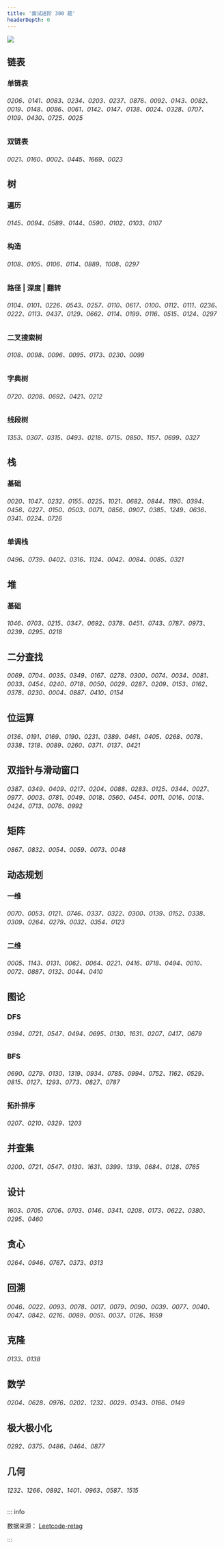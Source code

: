 ```yaml
---
title: '面试进阶 300 题'
headerDepth: 0
---
```


![](../image/plan-3.png)

## 链表

### 单链表

###### 0206、0141、0083、0234、0203、0237、0876、0092、0143、0082、0019、0148、0086、0061、0142、0147、0138、0024、0328、0707、0109、0430、0725、0025

### 双链表

###### 0021、0160、0002、0445、1669、0023

## 树

### 遍历

###### 0145、0094、0589、0144、0590、0102、0103、0107

### 构造

###### 0108、0105、0106、0114、0889、1008、0297

### 路径 | 深度 | 翻转

###### 0104、0101、0226、0543、0257、0110、0617、0100、0112、0111、0236、0222、0113、0437、0129、0662、0114、0199、0116、0515、0124、0297

### 二叉搜索树

###### 0108、0098、0096、0095、0173、0230、0099

### 字典树

###### 0720、0208、0692、0421、0212

### 线段树

###### 1353、0307、0315、0493、0218、0715、0850、1157、0699、0327

## 栈

### 基础

###### 0020、1047、0232、0155、0225、1021、0682、0844、1190、0394、0456、0227、0150、0503、0071、0856、0907、0385、1249、0636、0341、0224、0726

### 单调栈

###### 0496、0739、0402、0316、1124、0042、0084、0085、0321

## 堆

### 基础

###### 1046、0703、0215、0347、0692、0378、0451、0743、0787、0973、0239、0295、0218

## 二分查找

###### 0069、0704、0035、0349、0167、0278、0300、0074、0034、0081、0033、0454、0240、0718、0050、0029、0287、0209、0153、0162、0378、0230、0004、0887、0410、0154

## 位运算

###### 0136、0191、0169、0190、0231、0389、0461、0405、0268、0078、0338、1318、0089、0260、0371、0137、0421

## 双指针与滑动窗口

###### 0387、0349、0409、0217、0204、0088、0283、0125、0344、0027、0977、0003、0781、0049、0018、0560、0454、0011、0016、0018、0424、0713、0076、0992

## 矩阵

###### 0867、0832、0054、0059、0073、0048

## 动态规划

### 一维

###### 0070、0053、0121、0746、0337、0322、0300、0139、0152、0338、0309、0264、0279、0032、0354、0123

### 二维

###### 0005、1143、0131、0062、0064、0221、0416、0718、0494、0010、0072、0887、0132、0044、0410

## 图论

### DFS

###### 0394、0721、0547、0494、0695、0130、1631、0207、0417、0679

### BFS

###### 0690、0279、0130、1319、0934、0785、0994、0752、1162、0529、0815、0127、1293、0773、0827、0787

### 拓扑排序

###### 0207、0210、0329、1203

## 并查集

###### 0200、0721、0547、0130、1631、0399、1319、0684、0128、0765

## 设计

###### 1603、0705、0706、0703、0146、0341、0208、0173、0622、0380、0295、0460

## 贪心

###### 0264、0946、0767、0373、0313

## 回溯

###### 0046、0022、0093、0078、0017、0079、0090、0039、0077、0040、0047、0842、0216、0089、0051、0037、0126、1659

## 克隆

###### 0133、0138

## 数学

###### 0204、0628、0976、0202、1232、0029、0343、0166、0149

## 极大极小化

###### 0292、0375、0486、0464、0877

## 几何

###### 1232、1266、0892、1401、0963、0587、1515

::: info

数据来源： [Leetcode-retag](https://github.com/resumejob/Leetcode-retag)

:::
